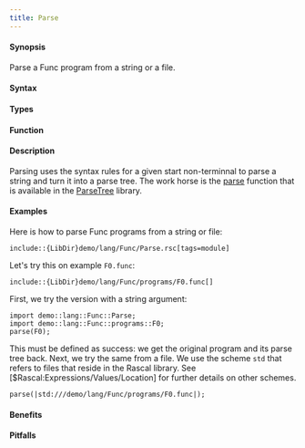 ```yaml
---
title: Parse
---
```


#### Synopsis

Parse a Func program from a string or a file.

#### Syntax

#### Types

#### Function

#### Description

Parsing uses the syntax rules for a given start non-terminnal to parse a string and turn it into a parse tree.
The work horse is the [parse]((Library:ParseTree-parse)) function that is available in the 
[ParseTree]((Library:ParseTree)) library.

#### Examples

Here is how to parse Func programs from a string or file:
```rascal
include::{LibDir}demo/lang/Func/Parse.rsc[tags=module]
```

                
Let's try this on example `F0.func`:
```rascal
include::{LibDir}demo/lang/Func/programs/F0.func[]
```

First, we try the version with a string argument:
```rascal-shell,continue
import demo::lang::Func::Parse;
import demo::lang::Func::programs::F0;
parse(F0);
```
This must be defined as success: we get the original program and its parse tree back.
Next, we try the same from a file. We use the scheme `std` that refers to files that reside in the Rascal library.
See [$Rascal:Expressions/Values/Location] for further details on other schemes.
```rascal-shell,continue
parse(|std:///demo/lang/Func/programs/F0.func|);
```

#### Benefits

#### Pitfalls

